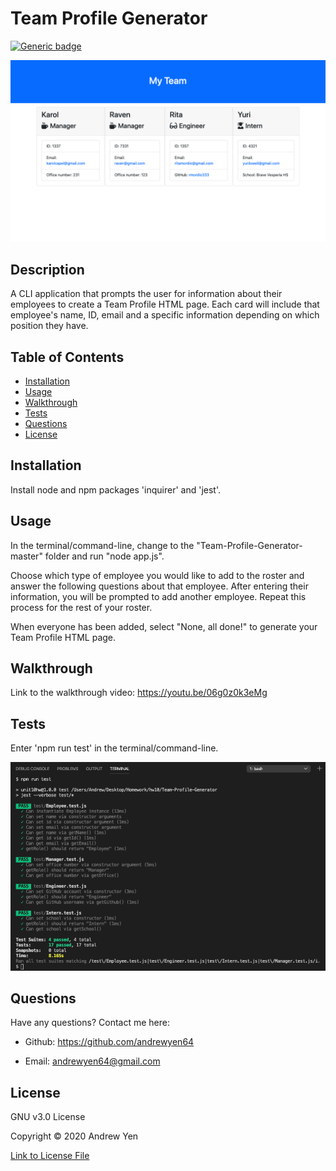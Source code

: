 # Team Profile Generator

[![Generic badge](https://img.shields.io/badge/license-GNU_v3.0-brightgreen)](https://shields.io/)

![Generated Team Profile HTML page Example](./Assets/TPG-example.PNG)

## Description

A CLI application that prompts the user for information about their employees to create a Team Profile HTML page. Each card will include that employee's name, ID, email and a specific information depending on which position they have.

## Table of Contents

* [Installation](#Installation)
* [Usage](#Usage)
* [Walkthrough](#Walkthrough)
* [Tests](#Tests)
* [Questions](#Questions)
* [License](#License)

## Installation

Install node and npm packages 'inquirer' and 'jest'.

## Usage

In the terminal/command-line, change to the "Team-Profile-Generator-master" folder and run "node app.js".

Choose which type of employee you would like to add to the roster and answer the following questions about that employee. After entering their information, you will be prompted to add another employee. Repeat this process for the rest of your roster.

When everyone has been added, select "None, all done!" to generate your Team Profile HTML page.

## Walkthrough

Link to the walkthrough video: <https://youtu.be/06g0z0k3eMg>

## Tests

Enter 'npm run test' in the terminal/command-line.

![npm run test Results](./Assets/npm-run-test.PNG)

## Questions

Have any questions? Contact me here:

* Github: <https://github.com/andrewyen64>

* Email: andrewyen64@gmail.com

## License

GNU v3.0 License

Copyright © 2020 Andrew Yen

[Link to License File](LICENSE)
